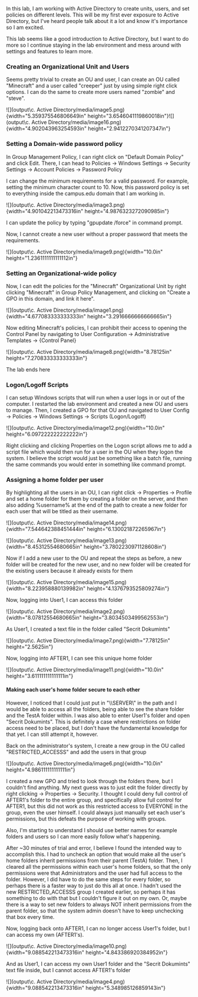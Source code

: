In this lab, I am working with Active Directory to create units, users,
and set policies on different levels. This will be my first ever
exposure to Active Directory, but I've heard people talk about it a lot
and know it's importance so I am excited.

This lab seems like a good introduction to Active Directory, but I want
to do more so I continue staying in the lab environment and mess around
with settings and features to learn more.

### Creating an Organizational Unit and Users

Seems pretty trivial to create an OU and user, I can create an OU called
"Minecraft" and a user called "creeper" just by using simple right click
options. I can do the same to create more users named "zombie" and
"steve".

![](output\c. Active Directory/media/image5.png){width="5.359375546806649in"
height="3.6546041119860018in"}![](output\c. Active Directory/media/image16.png){width="4.902043963254593in"
height="2.9412270341207347in"}

### Setting a Domain-wide password policy

In Group Management Policy, I can right click on "Default Domain Policy"
and click Edit. There, I can head to Policies -\> Windows Settings -\>
Security Settings -\> Account Policies -\> Password Policy

I can change the minimum requirements for a valid password. For example,
setting the minimum character count to 10. Now, this password policy is
set to everything inside the campus.edu domain that I am working in.

![](output\c. Active Directory/media/image3.png){width="4.901042213473316in"
height="4.9876323272090985in"}

I can update the policy by typing "gpupdate /force" in command prompt.

Now, I cannot create a new user without a proper password that meets the
requirements.

![](output\c. Active Directory/media/image9.png){width="10.0in"
height="1.2361111111111112in"}

### 

###  

### Setting an Organizational-wide policy

Now, I can edit the policies for the "Minecraft" Organizational Unit by
right clicking "Minecraft" in Group Policy Management, and clicking on
"Create a GPO in this domain, and link it here".

![](output\c. Active Directory/media/image1.png){width="4.677083333333333in"
height="3.2916666666666665in"}

Now editing Minecraft's policies, I can prohibit their access to opening
the Control Panel by navigating to User Configuration -\> Administrative
Templates -\> {Control Panel}

![](output\c. Active Directory/media/image8.png){width="8.78125in"
height="7.270833333333333in"}

The lab ends here

###  

### Logon/Logoff Scripts

I can setup Windows scripts that will run when a user logs in or out of
the computer. I restarted the lab environment and created a new OU and
users to manage. Then, I created a GPO for that OU and navigated to User
Config -\> Policies -\> Windows Settings -\> Scripts (Logon/Logoff)

![](output\c. Active Directory/media/image12.png){width="10.0in"
height="6.097222222222222in"}

Right clicking and clicking Properties on the Logon script allows me to
add a script file which would then run for a user in the OU when they
logon the system. I believe the script would just be something like a
batch file, running the same commands you would enter in something like
command prompt.

### Assigning a home folder per user

By highlighting all the users in an OU, I can right click -\> Properties
-\> Profile and set a home folder for them by creating a folder on the
server, and then also adding %username% at the end of the path to create
a new folder for each user that will be titled as their username.

![](output\c. Active Directory/media/image14.png){width="7.544642388451444in"
height="6.130021872265967in"}

![](output\c. Active Directory/media/image13.png){width="8.45312554680665in"
height="3.7802230971128608in"}

Now if I add a new user to the OU and repeat the steps as before, a new
folder will be created for the new user, and no new folder will be
created for the existing users because it already exists for them

![](output\c. Active Directory/media/image15.png){width="8.223958880139982in"
height="4.1376793525809274in"}

Now, logging into User1, I can access this folder

![](output\c. Active Directory/media/image2.png){width="8.07812554680665in"
height="3.8034503499562553in"}

As User1, I created a text file in the folder called "Secrit Dokumints"

![](output\c. Active Directory/media/image7.png){width="7.78125in"
height="2.5625in"}

Now, logging into AFTER1, I can see this unique home folder

![](output\c. Active Directory/media/image11.png){width="10.0in"
height="3.611111111111111in"}

#### **Making each user's home folder secure to each other**

However, I noticed that I could just put in "\\\\SERVER\\" in the path
and I would be able to access all the folders, being able to see the
share folder and the TestA folder within. I was also able to enter
User1's folder and open "Secrit Dokumints". This is definitely a case
where restrictions on folder access need to be placed, but I don't have
the fundamental knowledge for that yet. I can still attempt it, however.

Back on the administrator's system, I create a new group in the OU
called "RESTRICTED_ACCESSS" and add the users in that group

![](output\c. Active Directory/media/image6.png){width="10.0in"
height="4.986111111111111in"}

I created a new GPO and tried to look through the folders there, but I
couldn't find anything. My next guess was to just edit the folder
directly by right clicking -\> Properties -\> Security. I thought I
could deny full control of AFTER1's folder to the entire group, and
specifically allow full control for AFTER1, but this did not work as
this restricted access to EVERYONE in the group, even the user himself.
I could always just manually set each user's permissions, but this
defeats the purpose of working with groups.

Also, I'm starting to understand I should use better names for example
folders and users so I can more easily follow what's happening.

After \~30 minutes of trial and error, I believe I found the intended
way to accomplish this. I had to uncheck an option that would make all
the user's home folders inherit permissions from their parent (TestA)
folder. Then, I cleared all the permissions within each user's home
folders, so that the only permissions were that Administrators and the
user had full access to the folder. However, I did have to do the same
steps for every folder, so perhaps there is a faster way to just do this
all at once. I hadn't used the new RESTRICTED_ACCESSS group I created
earlier, so perhaps it has something to do with that but I couldn't
figure it out on my own. Or, maybe there is a way to set new folders to
always NOT inherit permissions from the parent folder, so that the
system admin doesn't have to keep unchecking that box every time.

Now, logging back onto AFTER1, I can no longer access User1's folder,
but I can access my own (AFTER1's).

![](output\c. Active Directory/media/image10.png){width="9.088542213473316in"
height="4.843386920384952in"}

And as User1, I can access my own User1 folder and the "Secrit
Dokumints" text file inside, but I cannot access AFTER1's folder

![](output\c. Active Directory/media/image4.png){width="9.088542213473316in"
height="5.348985126859143in"}
